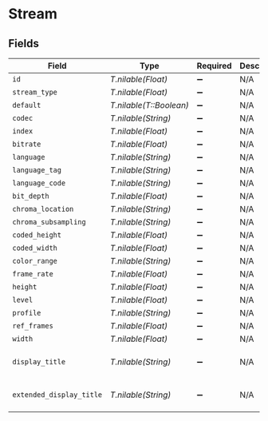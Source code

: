 # Stream


## Fields

| Field                    | Type                     | Required                 | Description              | Example                  |
| ------------------------ | ------------------------ | ------------------------ | ------------------------ | ------------------------ |
| `id`                     | *T.nilable(Float)*       | :heavy_minus_sign:       | N/A                      | 211234                   |
| `stream_type`            | *T.nilable(Float)*       | :heavy_minus_sign:       | N/A                      | 1                        |
| `default`                | *T.nilable(T::Boolean)*  | :heavy_minus_sign:       | N/A                      |                          |
| `codec`                  | *T.nilable(String)*      | :heavy_minus_sign:       | N/A                      | hevc                     |
| `index`                  | *T.nilable(Float)*       | :heavy_minus_sign:       | N/A                      | 0                        |
| `bitrate`                | *T.nilable(Float)*       | :heavy_minus_sign:       | N/A                      | 918                      |
| `language`               | *T.nilable(String)*      | :heavy_minus_sign:       | N/A                      | English                  |
| `language_tag`           | *T.nilable(String)*      | :heavy_minus_sign:       | N/A                      | en                       |
| `language_code`          | *T.nilable(String)*      | :heavy_minus_sign:       | N/A                      | eng                      |
| `bit_depth`              | *T.nilable(Float)*       | :heavy_minus_sign:       | N/A                      | 8                        |
| `chroma_location`        | *T.nilable(String)*      | :heavy_minus_sign:       | N/A                      | left                     |
| `chroma_subsampling`     | *T.nilable(String)*      | :heavy_minus_sign:       | N/A                      | 4:2:0                    |
| `coded_height`           | *T.nilable(Float)*       | :heavy_minus_sign:       | N/A                      | 1080                     |
| `coded_width`            | *T.nilable(Float)*       | :heavy_minus_sign:       | N/A                      | 1920                     |
| `color_range`            | *T.nilable(String)*      | :heavy_minus_sign:       | N/A                      | tv                       |
| `frame_rate`             | *T.nilable(Float)*       | :heavy_minus_sign:       | N/A                      | 25                       |
| `height`                 | *T.nilable(Float)*       | :heavy_minus_sign:       | N/A                      | 1080                     |
| `level`                  | *T.nilable(Float)*       | :heavy_minus_sign:       | N/A                      | 120                      |
| `profile`                | *T.nilable(String)*      | :heavy_minus_sign:       | N/A                      | main                     |
| `ref_frames`             | *T.nilable(Float)*       | :heavy_minus_sign:       | N/A                      | 1                        |
| `width`                  | *T.nilable(Float)*       | :heavy_minus_sign:       | N/A                      | 1920                     |
| `display_title`          | *T.nilable(String)*      | :heavy_minus_sign:       | N/A                      | 1080p (HEVC Main)        |
| `extended_display_title` | *T.nilable(String)*      | :heavy_minus_sign:       | N/A                      | 1080p (HEVC Main)        |
